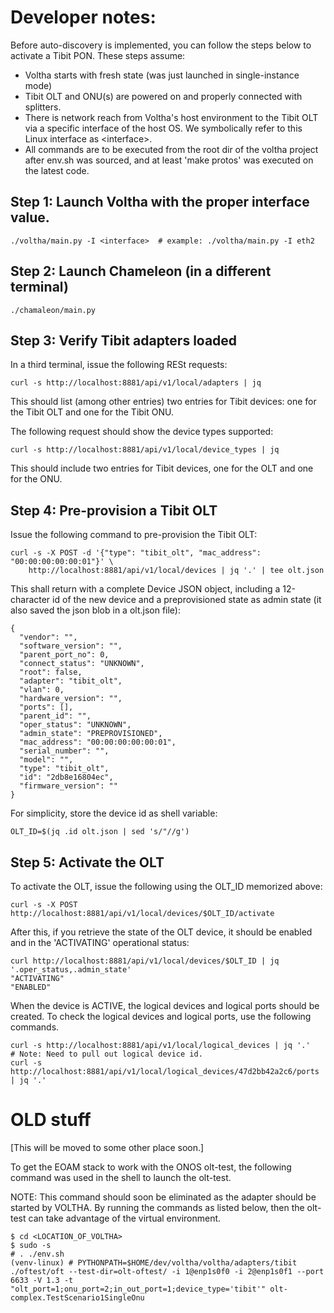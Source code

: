 # Developer notes:

Before auto-discovery is implemented, you can follow the steps below to activate a Tibit PON.
These steps assume:

* Voltha starts with fresh state (was just launched in single-instance mode)
* Tibit OLT and ONU(s) are powered on and properly connected with splitters.
* There is network reach from Voltha's host environment to the Tibit OLT via
  a specific interface of the host OS. We symbolically refer to this Linux
  interface as \<interface\>.
* All commands are to be executed from the root dir of the voltha project after
  env.sh was sourced, and at least 'make protos' was executed on the latest code.


## Step 1: Launch Voltha with the proper interface value.

```
./voltha/main.py -I <interface>  # example: ./voltha/main.py -I eth2
```

## Step 2: Launch Chameleon (in a different terminal)

```
./chamaleon/main.py
```

## Step 3: Verify Tibit adapters loaded

In a third terminal, issue the following RESt requests:

```
curl -s http://localhost:8881/api/v1/local/adapters | jq
```

This should list (among other entries) two entries for Tibit devices:
one for the Tibit OLT and one for the Tibit ONU.

The following request should show the device types supported:

```
curl -s http://localhost:8881/api/v1/local/device_types | jq
```

This should include two entries for Tibit devices, one for the OLT
and one for the ONU.

## Step 4: Pre-provision a Tibit OLT

Issue the following command to pre-provision the Tibit OLT:

```
curl -s -X POST -d '{"type": "tibit_olt", "mac_address": "00:00:00:00:00:01"}' \
    http://localhost:8881/api/v1/local/devices | jq '.' | tee olt.json
```

This shall return with a complete Device JSON object, including a 12-character
id of the new device and a preprovisioned state as admin state (it also saved the
json blob in a olt.json file):

```
{
  "vendor": "",
  "software_version": "",
  "parent_port_no": 0,
  "connect_status": "UNKNOWN",
  "root": false,
  "adapter": "tibit_olt",
  "vlan": 0,
  "hardware_version": "",
  "ports": [],
  "parent_id": "",
  "oper_status": "UNKNOWN",
  "admin_state": "PREPROVISIONED",
  "mac_address": "00:00:00:00:00:01",
  "serial_number": "",
  "model": "",
  "type": "tibit_olt",
  "id": "2db8e16804ec",
  "firmware_version": ""
}
```

For simplicity, store the device id as shell variable:

```
OLT_ID=$(jq .id olt.json | sed 's/"//g')
```

## Step 5: Activate the OLT

To activate the OLT, issue the following using the OLT_ID memorized above:

```
curl -s -X POST http://localhost:8881/api/v1/local/devices/$OLT_ID/activate
```

After this, if you retrieve the state of the OLT device, it should be enabled
and in the 'ACTIVATING' operational status:

```
curl http://localhost:8881/api/v1/local/devices/$OLT_ID | jq '.oper_status,.admin_state'
"ACTIVATING"
"ENABLED"
```
When the device is ACTIVE, the logical devices and logical ports should be created.  To check
the logical devices and logical ports, use the following commands.

```
curl -s http://localhost:8881/api/v1/local/logical_devices | jq '.'
# Note: Need to pull out logical device id.
curl -s http://localhost:8881/api/v1/local/logical_devices/47d2bb42a2c6/ports | jq '.'
```





# OLD stuff

[This will be moved to some other place soon.]

To get the EOAM stack to work with the ONOS olt-test, the following
command was used in the shell to launch the olt-test.

NOTE: This command should soon be eliminated as the adapter should
be started by VOLTHA. By running the commands as listed below, then
the olt-test can take advantage of the virtual environment.

```
$ cd <LOCATION_OF_VOLTHA>
$ sudo -s
# . ./env.sh
(venv-linux) # PYTHONPATH=$HOME/dev/voltha/voltha/adapters/tibit ./oftest/oft --test-dir=olt-oftest/ -i 1@enp1s0f0 -i 2@enp1s0f1 --port 6633 -V 1.3 -t "olt_port=1;onu_port=2;in_out_port=1;device_type='tibit'" olt-complex.TestScenario1SingleOnu
```
